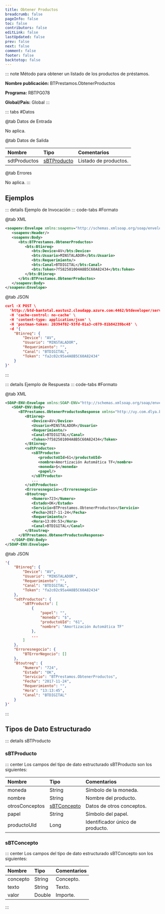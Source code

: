 ```yaml
---
title: Obtener Productos
breadcrumb: false
pageInfo: false
toc: false
contributors: false
editLink: false
lastUpdated: false
prev: false
next: false
comment: false
footer: false
backtotop: false
---
```


<!-- ABRE DATOS DEL MÉTODO -->
::: note Método para obtener un listado de los productos de préstamos.

**Nombre publicación:** BTPrestamos.ObtenerProductos

**Programa:** RBTPG078

**Global/País:** Global
:::
<!-- CIERRA DATOS DEL MÉTODO -->

<!-- ABRE TABLA DE DATOS -->
::: tabs #Datos 

@tab Datos de Entrada

No aplica.

@tab Datos de Salida

Nombre | Tipo | Comentarios
:--------- | :--------- | :---------
sdtProductos | [sBTProducto](#sbtproducto) | Listado de productos.

@tab Errores

No aplica.
::: 
<!-- CIERRA TABLA DE DATOS -->

## **Ejemplos**

<!-- ABRE EJEMPLO DE INVOCACIÓN -->
::: details Ejemplo de Invocación 
::: code-tabs #Formato

@tab XML
```xml
<soapenv:Envelope xmlns:soapenv="http://schemas.xmlsoap.org/soap/envelope/" xmlns:bts="http://uy.com.dlya.bantotal/BTSOA/">
   <soapenv:Header/>
   <soapenv:Body>
      <bts:BTPrestamos.ObtenerProductos>
         <bts:Btinreq>
            <bts:Device>AV</bts:Device>
            <bts:Usuario>MINSTALADOR</bts:Usuario>
            <bts:Requerimiento/>
            <bts:Canal>BTDIGITAL</bts:Canal>
            <bts:Token>7f582501004A8B5C60A82434</bts:Token>
         </bts:Btinreq>
      </bts:BTPrestamos.ObtenerProductos>
   </soapenv:Body>
</soapenv:Envelope>
```

@tab JSON
```json
curl -X POST \
  'http://btd-bantotal.eastus2.cloudapp.azure.com:4462/btdeveloper/servlet/com.dlya.bantotal.odwsbt_BTPrestamos?ObtenerProductos=' \
  -H 'cache-control: no-cache' \
  -H 'content-type: application/json' \
  -H 'postman-token: 20394f02-93fd-01a3-c079-81b84239bc48' \
  -d '{
	"Btinreq": {
		"Device": "AV",
		"Usuario": "MINSTALADOR",
		"Requerimiento": "",
		"Canal": "BTDIGITAL",
		"Token": "fa2c02c95a4A8B5C60A82434"
	}
}'
```
:::
<!-- CIERRA EJEMPLO DE INVOCACIÓN -->

<!-- ABRE EJEMPLO DE RESPUESTA -->
::: details Ejemplo de Respuesta 
::: code-tabs #Formato

@tab XML
```xml
<SOAP-ENV:Envelope xmlns:SOAP-ENV="http://schemas.xmlsoap.org/soap/envelope/" xmlns:xsd="http://www.w3.org/2001/XMLSchema" xmlns:SOAP-ENC="http://schemas.xmlsoap.org/soap/encoding/" xmlns:xsi="http://www.w3.org/2001/XMLSchema-instance">
   <SOAP-ENV:Body>
      <BTPrestamos.ObtenerProductosResponse xmlns="http://uy.com.dlya.bantotal/BTSOA/">
         <Btinreq>
            <Device>AV</Device>
            <Usuario>MINSTALADOR</Usuario>
            <Requerimiento/>
            <Canal>BTDIGITAL</Canal>
            <Token>7f582501004A8B5C60A82434</Token>
         </Btinreq>
         <sdtProductos>
            <sBTProducto>
               <productoUId>61</productoUId>
               <nombre>Amortización Automática TF</nombre>
               <moneda>$</moneda>
               <papel/>
            </sBTProducto>
            ...
         </sdtProductos>
         <Erroresnegocio></Erroresnegocio>
         <Btoutreq>
            <Numero>723</Numero>
            <Estado>OK</Estado>
            <Servicio>BTPrestamos.ObtenerProductos</Servicio>
            <Fecha>2017-11-24</Fecha>
            <Requerimiento/>
            <Hora>13:09:53</Hora>
            <Canal>BTDIGITAL</Canal>
         </Btoutreq>
      </BTPrestamos.ObtenerProductosResponse>
   </SOAP-ENV:Body>
</SOAP-ENV:Envelope>
```
@tab JSON
```json
'{
	"Btinreq": {
		"Device": "AV",
		"Usuario": "MINSTALADOR",
		"Requerimiento": "",
		"Canal": "BTDIGITAL",
		"Token": "fa2c02c95a4A8B5C60A82434"
	},
    "sdtProductos": {
        "sBTProducto": [
            {
                "papel": "",
                "moneda": "$",
                "productoUId": "61",
                "nombre": "Amortización Automática TF"
            },
            ...
        ]
    },
    "Erroresnegocio": {
        "BTErrorNegocio": []
    },
    "Btoutreq": {
        "Numero": "724",
        "Estado": "OK",
        "Servicio": "BTPrestamos.ObtenerProductos",
        "Fecha": "2017-11-24",
        "Requerimiento": "",
        "Hora": "13:13:45",
        "Canal": "BTDIGITAL"
    }
}'
```
::: 
<!-- CIERRA EJEMPLO DE RESPUESTA -->

## **Tipos de Dato Estructurado**

<!-- ABRE SDT -->
::: details sBTProducto  

### sBTProducto

::: center 
Los campos del tipo de dato estructurado sBTProducto son los siguientes: 

Nombre | Tipo | Comentarios 
:--------- | :----------- | :----------- 
moneda | String | Símbolo de la moneda. 
nombre | String | Nombre del producto. 
otrosConceptos | [sBTConcepto](#sbtconcepto) | Datos de otros conceptos.
papel | String | Símbolo del papel. 
productoUId | Long | Identificador único de producto. 

### sBTConcepto

::: center 
Los campos del tipo de dato estructurado sBTConcepto son los siguientes: 

Nombre | Tipo | Comentarios 
:--------- | :----------- | :----------- 
concepto | String | Concepto.
texto | String | Texto.
valor | Double | Importe.
:::
<!-- CIERRA SDT -->